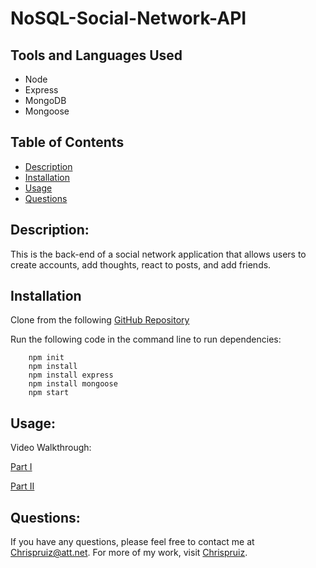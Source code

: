 # NoSQL-Social-Network-API
  ## Tools and Languages Used
  
  * Node
  * Express
  * MongoDB
  * Mongoose

  ## Table of Contents
  * [Description](#description)
  * [Installation](#installation) 
  * [Usage](#usage)
  * [Questions](#questions)
  ## Description: 
  This is the back-end of a social network application that allows users to create accounts, add thoughts, react to posts, and add friends.
  ## Installation
  Clone from the following [GitHub Repository](https://github.com/Chrispruiz/NoSQL-Social-Network-API.git) 

  Run the following code in the command line to run dependencies:
    
        npm init 
        npm install
        npm install express
        npm install mongoose
        npm start

  ## Usage:
  Video Walkthrough: 

  [Part I](https://drive.google.com/file/d/1QshD1q8s91MWgndTjvwVF9i_cFWCxJ6J/view)
  
  [Part II](https://drive.google.com/file/d/1M2yNW-MTLc9K4tXMppPn8ky_zcrU1gbb/view)
  ## Questions:
  If you have any questions, please feel free to contact me at Chrispruiz@att.net. For more of my work, visit [Chrispruiz](https://github.com/Chrispruiz).
